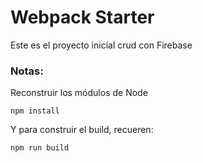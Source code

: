 # Webpack Starter

Este es el proyecto inicial crud con Firebase

### Notas:
Reconstruir los módulos de Node
```
npm install
```

Y para construir el build, recueren:
```
npm run build
```
